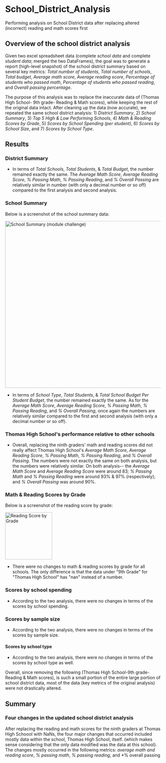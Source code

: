 # School_District_Analysis
Performing analysis on School District data after replacing altered (incorrect) reading and math scores first

## Overview of the school district analysis 

Given two excel spreadsheet data (complete *school data* and complete *student data*; merged the two DataFrames), the goal was to generate a report (high-level snapshot) of the school district summary based on several key metrics: *Total number of students*, *Total number of schools*, *Total budget*, *Average math score*, *Average reading score*, *Percentage of students who passed math*, *Percentage of students who passed reading*, and *Overall passing percentage*. 

The purpose of this analysis was to replace the inaccurate data of (Thomas High School- 9th grade- Reading & Math scores), while keeping the rest of the original data intact. After cleaning up the data (now accurate), we repeated the same school district analysis: 1) *District Summary*, 2) *School Summary*, 3) *Top 5 High & Low Performing Schools*, 4) *Math & Reading Scores by Grade*, 5) *Scores by School Spending (per student)*, 6) *Scores by School Size*, and 7) *Scores by School Type*.


## Results 

### District Summary
* In terms of *Total Schools*, *Total Students*, & *Total Budget*, the number remained exactly the same. The *Average Math Score*, *Average Reading Score*, *% Passing Math*, *% Passing Reading*, and *% Overall Passing* are relatively similar in number (with only a decimal number or so off) compared to the first analysis and second analysis.

### School Summary
Below is a screenshot of the school summary data:

<img width="538" alt="School Summary (module challenge)" src="https://user-images.githubusercontent.com/107021231/177733746-26e79274-2a56-4ffa-808f-cee5d417e052.png">

* In terms of *School Type*, *Total Students*, & *Total School Budget	Per Student Budget*, the number remained exactly the same. As for the *Average Math Score*,	*Average Reading Score*,	*% Passing Math*,	*% Passing Reading*, and *% Overall Passing*, once again the numbers are relatively similar compared to the first and second analysis (with only a decimal number or so off). 


### Thomas High School's performance relative to other schools
* Overall, replacing the ninth graders' math and reading scores did not really affect Thomas High School's *Average Math Score*,	*Average Reading Score*,	*% Passing Math*,	*% Passing Reading*, and *% Overall Passing*. The numbers were not exactly the same on both analysis, but the numbers were relatively similar. On both analysis-- the *Average Math Score* and *Average Reading Score* were around 83; *% Passing Math* and *% Passing Reading* were around 93% & 97% (respectively); and *% Overall Passing* was around 90%.


### Math & Reading Scores by Grade
Below is a screenshot of the reading score by grade:

<img width="152" alt="Reading Score by Grade" src="https://user-images.githubusercontent.com/107021231/177739171-9e1b104b-8d91-4df5-8f8b-9e3dfe106805.png">

* There were no changes to math & reading scores by grade for all schools. The only difference is that the data under "9th Grade" for "Thomas High School" has "nan" instead of a number. 

### Scores by school spending
* According to the two analysis, there were no changes in terms of the scores by school spending.

### Scores by sample size
* According to the two analysis, there were no changes in terms of the scores by sample size. 

#### Scores by school type
* According to the two analysis, there were no changes in terms of the scores by school type as well. 

Overall, since removing the following (Thomas High School-9th grade-Reading & Math scores), is such a small portion of the entire large portion of school district data, most of the data (key metrics of the original analysis) were not drastically altered.


## Summary

### Four changes in the updated school district analysis 

After replacing the reading and math scores for the ninth graders at Thomas High Schoool with NaNs, the four major changes that occurred included mostly data within the school, Thomas High School, itself. (which makes sense considering that the only data modified was the data at this school). The changes mostly occurred in the following metrics: *average math and reading score*, *% passing math*, *% passing reading*, and *% overall passing
